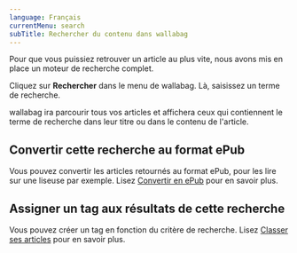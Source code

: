 ```yaml
---
language: Français
currentMenu: search
subTitle: Rechercher du contenu dans wallabag
---
```


Pour que vous puissiez retrouver un article au plus vite, nous avons mis en place un moteur de recherche complet.

Cliquez sur **Rechercher** dans le menu de wallabag. Là, saisissez un terme de recherche.

wallabag ira parcourir tous vos articles et affichera ceux qui contiennent le terme de recherche dans leur titre ou dans le contenu de l'article.

## Convertir cette recherche au format ePub

Vous pouvez convertir les articles retournés au format ePub, pour les lire sur une liseuse par exemple. Lisez [Convertir en ePub](Convertir_en_ePub.md) pour en savoir plus.

## Assigner un tag aux résultats de cette recherche

Vous pouvez créer un tag en fonction du critère de recherche. Lisez [Classer ses articles](Classer_ses_articles.md) pour en savoir plus.